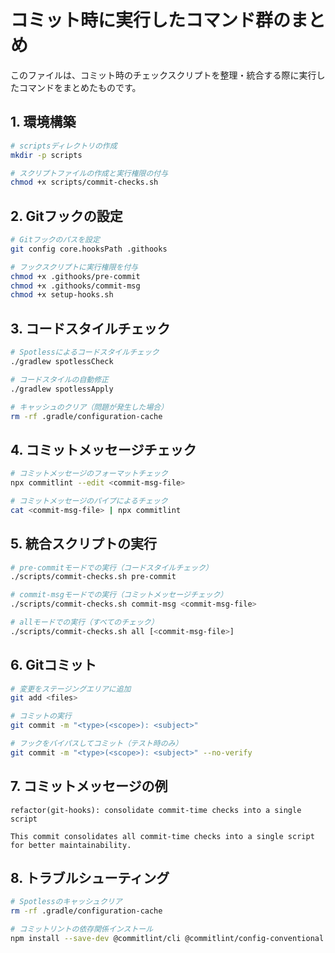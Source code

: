 # コミット時に実行したコマンド群のまとめ

このファイルは、コミット時のチェックスクリプトを整理・統合する際に実行したコマンドをまとめたものです。

## 1. 環境構築

```bash
# scriptsディレクトリの作成
mkdir -p scripts

# スクリプトファイルの作成と実行権限の付与
chmod +x scripts/commit-checks.sh
```

## 2. Gitフックの設定

```bash
# Gitフックのパスを設定
git config core.hooksPath .githooks

# フックスクリプトに実行権限を付与
chmod +x .githooks/pre-commit
chmod +x .githooks/commit-msg
chmod +x setup-hooks.sh
```

## 3. コードスタイルチェック

```bash
# Spotlessによるコードスタイルチェック
./gradlew spotlessCheck

# コードスタイルの自動修正
./gradlew spotlessApply

# キャッシュのクリア（問題が発生した場合）
rm -rf .gradle/configuration-cache
```

## 4. コミットメッセージチェック

```bash
# コミットメッセージのフォーマットチェック
npx commitlint --edit <commit-msg-file>

# コミットメッセージのパイプによるチェック
cat <commit-msg-file> | npx commitlint
```

## 5. 統合スクリプトの実行

```bash
# pre-commitモードでの実行（コードスタイルチェック）
./scripts/commit-checks.sh pre-commit

# commit-msgモードでの実行（コミットメッセージチェック）
./scripts/commit-checks.sh commit-msg <commit-msg-file>

# allモードでの実行（すべてのチェック）
./scripts/commit-checks.sh all [<commit-msg-file>]
```

## 6. Gitコミット

```bash
# 変更をステージングエリアに追加
git add <files>

# コミットの実行
git commit -m "<type>(<scope>): <subject>"

# フックをバイパスしてコミット（テスト時のみ）
git commit -m "<type>(<scope>): <subject>" --no-verify
```

## 7. コミットメッセージの例

```
refactor(git-hooks): consolidate commit-time checks into a single script

This commit consolidates all commit-time checks into a single script for better maintainability.
```

## 8. トラブルシューティング

```bash
# Spotlessのキャッシュクリア
rm -rf .gradle/configuration-cache

# コミットリントの依存関係インストール
npm install --save-dev @commitlint/cli @commitlint/config-conventional
```
